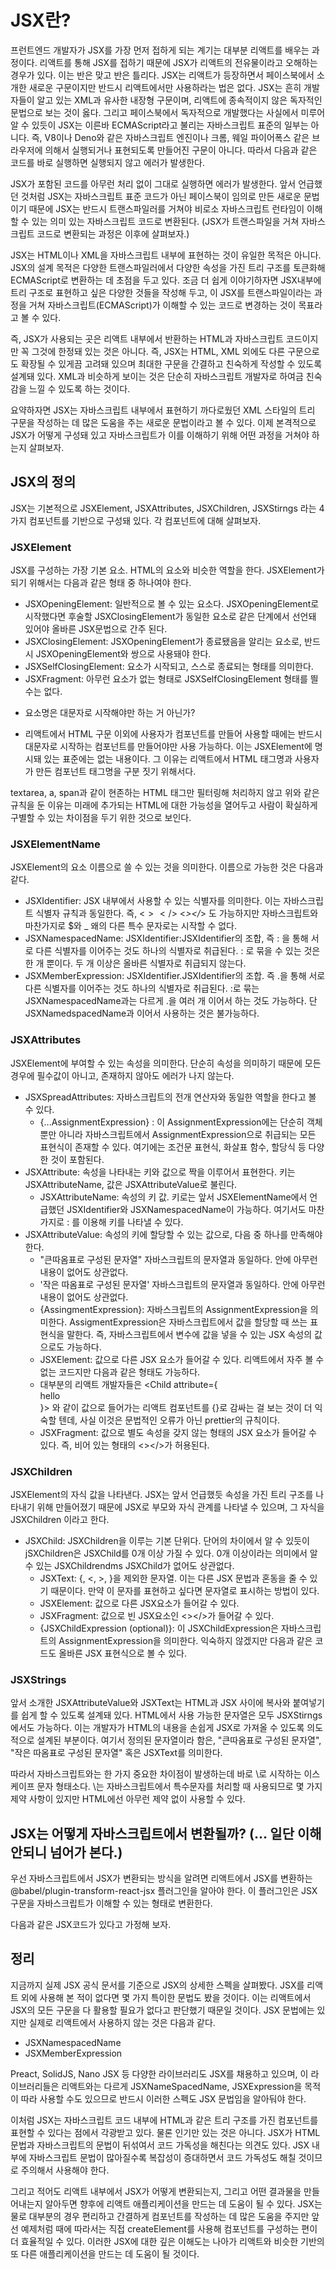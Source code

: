 # JSX란?

프런트엔드 개발자가 JSX를 가장 먼저 접하게 되는 계기는 대부분 리액트를 배우는 과정이다. 리액트를 통해 JSX를 접하기 때문에 JSX가 리액트의 전유물이라고 오해하는 경우가 있다. 이는 반은 맞고 반은 틀리다. JSX는 리액트가 등장하면서 페이스북에서 소개한 새로운 구문이지만 반드시 리액트에서만 사용하라는 법은 없다. JSX는 흔히 개발자들이 알고 있는 XML과 유사한 내장형 구문이며, 리액트에 종속적이지 않은 독자적인 문법으로 보는 것이 옳다. 그리고 페이스북에서 독자적으로 개발했다는 사실에서 미루어 알 수 있듯이 JSX는 이른바 ECMAScript라고 불리는 자바스크립트 표준의 일부는 아니다. 즉, V8이나 Deno와 같은 자바스크립트 엔진이나 크롬, 웨일 파이어폭스 같은 브라우저에 의해서 실행되거나 표현되도록 만들어진 구문이 아니다. 따라서 다음과 같은 코드를 바로 실행하면 실행되지 않고 에러가 발생한다.

JSX가 포함된 코드를 아무런 처리 없이 그대로 실행하면 에러가 발생한다. 앞서 언급했던 것처럼 JSX는 자바스크립트 표준 코드가 아닌 페이스북이 임의로 만든 새로운 문법이기 때문에 JSX는 반드시 트랜스파일러를 거쳐야 비로소 자바스크립트 런타임이 이해할 수 있는 의미 있는 자바스크립트 코드로 변환된다. (JSX가 트랜스파일을 거쳐 자바스크립트 코드로 변환되는 과정은 이후에 살펴보자.)

JSX는 HTML이나 XML을 자바스크립트 내부에 표현하는 것이 유일한 목적은 아니다. JSX의 설계 목적은 다양한 트랜스파일러에서 다양한 속성을 가진 트리 구조를 토큰화해 ECMAScript로 변환하는 데 초점을 두고 있다. 조금 더 쉽게 이야기하자면 JSX내부에 트리 구조로 표현하고 싶은 다양한 것들을 작성해 두고, 이 JSX를 트랜스파일이라는 과정을 거쳐 자바스크립트(ECMAScript)가 이해할 수 있는 코드로 변경하는 것이 목표라고 볼 수 있다.

즉, JSX가 사용되는 곳은 리액트 내부에서 반환하는 HTML과 자바스크립트 코드이지만 꼭 그것에 한정돼 있는 것은 아니다. 즉, JSX는 HTML, XML 외에도 다른 구문으로도 확장될 수 있게끔 고려돼 있으며 최대한 구문을 간결하고 친숙하게 작성할 수 있도록 설계돼 있다. XML과 비슷하게 보이는 것은 단순히 자바스크립트 개발자로 하여금 친숙감을 느낄 수 있도록 하는 것이다.

요약하자면 JSX는 자바스크립트 내부에서 표현하기 까다로웠던 XML 스타일의 트리 구문을 작성하는 데 많은 도움을 주는 새로운 문법이라고 볼 수 있다. 이제 본격적으로 JSX가 어떻게 구성돼 있고 자바스크립트가 이를 이해하기 위해 어떤 과정을 거쳐야 하는지 살펴보자.

## JSX의 정의

JSX는 기본적으로 JSXElement, JSXAttributes, JSXChildren, JSXStirngs 라는 4가지 컴포넌트를 기반으로 구성돼 있다. 각 컴포넌트에 대해 살펴보자.

### JSXElement

JSX를 구성하는 가장 기본 요소.
HTML의 요소와 비슷한 역할을 한다. JSXElement가 되기 위해서는 다음과 같은 형태 중 하나여야 한다.

-   JSXOpeningElement: 일반적으로 볼 수 있는 요소다. JSXOpeningElement로 시작했다면 후술할 JSXClosingElement가 동일한 요소로 같은 단계에서 선언돼 있어야 올바른 JSX문법으로 간주 된다.
-   JSXClosingElement: JSXOpeningElement가 종료됐음을 알리는 요소로, 반드시 JSXOpeningElement와 쌍으로 사용돼야 한다.
-   JSXSelfClosingElement: 요소가 시작되고, 스스로 종료되는 형태를 의미한다.
-   JSXFragment: 아무런 요소가 없는 형태로 JSXSelfClosingElement 형태를 띌 수는 없다.

*   요소명은 대문자로 시작해야만 하는 거 아닌가?

-   리액트에서 HTML 구문 이외에 사용자가 컴포넌트를 만들어 사용할 때에는 반드시 대문자로 시작하는 컴포넌트를 만들어야만 사용 가능하다. 이는 JSXElement에 명시돼 있는 표준에는 없는 내용이다. 그 이유는 리액트에서 HTML 태그명과 사용자가 만든 컴포넌트 태그명을 구분 짓기 위해서다.

textarea, a, span과 같이 현존하는 HTML 태그만 필터링해 처리하지 않고 위와 같은 규칙을 둔 이유는 미래에 추가되는 HTML에 대한 가능성을 열어두고 사람이 확실하게 구별할 수 있는 차이점을 두기 위한 것으로 보인다.

### JSXElementName

JSXElement의 요소 이름으로 쓸 수 있는 것을 의미한다. 이름으로 가능한 것은 다음과 같다.

-   JSXIdentifier: JSX 내부에서 사용할 수 있는 식별자를 의미한다. 이는 자바스크립트 식별자 규칙과 동일한다. 즉, <$></$> <_></_> 도 가능하지만 자바스크립트와 마찬가지로 $와 \_ 왜의 다른 특수 문자로는 시작할 수 없다.
-   JSXNamespacedName: JSXIdentifier:JSXIdentifier의 조합, 즉 : 을 통해 서로 다른 식별자를 이어주는 것도 하나의 식별자로 취급된다. : 로 묶을 수 있는 것은 한 개 뿐이다. 두 개 이상은 올바른 식별자로 취급되지 않는다.
-   JSXMemberExpression: JSXIdentifier.JSXIdentifier의 조합. 즉 .을 통해 서로 다른 식별자를 이어주는 것도 하나의 식별자로 취급된다. :로 묶는 JSXNamespacedName과는 다르게 .을 여러 개 이어서 하는 것도 가능하다. 단 JSXNamedspacedName과 이어서 사용하는 것은 불가능하다.

### JSXAttributes

JSXElement에 부여할 수 있는 속성을 의미한다. 단순히 속성을 의미하기 때문에 모든 경우에 필수값이 아니고, 존재하지 않아도 에러가 나지 않는다.

-   JSXSpreadAttributes: 자바스크립트의 전개 연산자와 동일한 역할을 한다고 볼 수 있다.
    -   {...AssignmentExpression} : 이 AssignmentExpression에는 단순히 객체 뿐만 아니라 자바스크립트에서 AssignmentExpression으로 취급되는 모든 표현식이 존재할 수 있다. 여기에는 조건문 표현식, 화살표 함수, 할당식 등 다양한 것이 포함된다.
-   JSXAttribute: 속성을 나타내는 키와 값으로 짝을 이루어서 표현한다. 키는 JSXAttributeName, 값은 JSXAttributeValue로 불린다.
    -   JSXAttributeName: 속성의 키 값. 키로는 앞서 JSXElementName에서 언급했던 JSXIdentifier와 JSXNamespacedName이 가능하다. 여기서도 마찬가지로 : 를 이용해 키를 나타낼 수 있다.
-   JSXAttributeValue: 속성의 키에 할당할 수 있는 값으로, 다음 중 하나를 만족해야 한다.
    -   "큰따옴표로 구성된 문자열" 자바스크립트의 문자열과 동일하다. 안에 아무런 내용이 없어도 상관없다.
    -   '작은 따옴표로 구성된 문자열' 자바스크립트의 문자열과 동일하다. 안에 아무런 내용이 없어도 상관없다.
    -   {AssingmentExpression}: 자바스크립트의 AssignmentExpression을 의미한다. AssigmentExpression은 자바스크립트에서 값을 할당할 때 쓰는 표현식을 말한다. 즉, 자바스크립트에서 변수에 값을 넣을 수 있는 JSX 속성의 값으로도 가능하다.
    -   JSXElement: 값으로 다른 JSX 요소가 들어갈 수 있다. 리액트에서 자주 볼 수 없는 코드지만 다음과 같은 형태도 가능하다.
    -   대부분의 리액트 개발자들은 <Child attribute={<div>hello</div>}> 와 같이 값으로 들어가는 리액트 컴포넌트를 {}로 감싸는 걸 보는 것이 더 익숙할 텐데, 사실 이것은 문법적인 오류가 아닌 prettier의 규칙이다.
    -   JSXFragment: 값으로 별도 속성을 갖지 않는 형태의 JSX 요소가 들어갈 수 있다. 즉, 비어 있는 형태의 <></>가 허용된다.

### JSXChildren

JSXElement의 자식 값을 나타낸다. JSX는 앞서 언급했듯 속성을 가진 트리 구조를 나타내기 위해 만들어졌기 때문에 JSX로 부모와 자식 관계를 나타낼 수 있으며, 그 자식을 JSXChildren 이라고 한다.

-   JSXChild: JSXChildren을 이루는 기본 단위다. 단어의 차이에서 알 수 있듯이 jSXChildren은 JSXChild를 0개 이상 가질 수 있다. 0개 이상이라는 의미에서 알 수 있는 JSXChildrendms JSXChild가 없어도 상관없다.
    -   JSXText: {, <, >, }을 제외한 문자열. 이는 다른 JSX 문법과 혼동을 줄 수 있기 때문이다. 만약 이 문자를 표현하고 싶다면 문자열로 표시하는 방법이 있다.
    -   JSXElement: 값으로 다른 JSX요소가 들어갈 수 있다.
    -   JSXFragment: 값으로 빈 JSX요소인 <></>가 들어갈 수 있다.
    -   {JSXChildExpression (optional)}: 이 JSXChildExpression은 자바스크립트의 AssignmentExpression을 의미한다. 익숙하지 않겠지만 다음과 같은 코드도 올바른 JSX 표현식으로 볼 수 있다.

### JSXStrings

앞서 소개한 JSXAttributeValue와 JSXText는 HTML과 JSX 사이에 복사와 붙여넣기를 쉽게 할 수 있도록 설계돼 있다. HTML에서 사용 가능한 문자열은 모두 JSXStirngs에서도 가능하다. 이는 개발자가 HTML의 내용을 손쉽게 JSX로 가져올 수 있도록 의도적으로 설계된 부분이다. 여기서 정의된 문자열이라 함은, "큰따옴표로 구성된 문자열", "작은 따옴표로 구성된 문자열" 혹은 JSXText를 의미한다.

따라서 자바스크립트와는 한 가지 중요한 차이점이 발생하는데 바로 \로 시작하는 이스케이프 문자 형태소다. \는 자바스크립트에서 특수문자를 처리할 때 사용되므로 몇 가지 제약 사항이 있지만 HTML에선 아무런 제약 없이 사용할 수 있다.

## JSX는 어떻게 자바스크립트에서 변환될까? (... 일단 이해 안되니 넘어가 본다.)

우선 자바스크립트에서 JSX가 변환되는 방식을 알려면 리액트에서 JSX를 변환하는 @babel/plugin-transform-react-jsx 플러그인을 알아야 한다. 이 플러그인은 JSX 구문을 자바스크립트가 이해할 수 있는 형태로 변환한다.

다음과 같은 JSX코드가 있다고 가정해 보자.

## 정리

지금까지 실제 JSX 공식 문서를 기준으로 JSX의 상세한 스펙을 살펴봤다. JSX를 리액트 외에 사용해 본 적이 없다면 몇 가지 특이한 문법도 봤을 것이다. 이는 리액트에서 JSX의 모든 구문을 다 활용할 필요가 없다고 판단했기 때문일 것이다. JSX 문법에는 있지만 실제로 리액트에서 사용하지 않는 것은 다음과 같다.

-   JSXNamespacedName
-   JSXMemberExpression

Preact, SolidJS, Nano JSX 등 다양한 라이브러리도 JSX를 채용하고 있으며, 이 라이브러리들은 리액트와는 다르게 JSXNameSpacedName, JSXExpression을 목적이 따라 사용할 수도 있으므로 반드시 이러한 스펙도 JSX 문법임을 알아둬야 한다.

이처럼 JSX는 자바스크립트 코드 내부에 HTML과 같은 트리 구조를 가진 컴포넌트를 표현할 수 있다는 점에서 각광받고 있다. 물론 인기만 있는 것은 아니다. JSX가 HTML 문법과 자바스크립트의 문법이 뒤섞여서 코드 가독성을 해친다는 의견도 있다. JSX 내부에 자바스크립트 문법이 많아질수록 복잡성이 증대하면서 코드 가독성도 해칠 것이므로 주의해서 사용해야 한다.

그리고 적어도 리액트 내부에서 JSX가 어떻게 변환되는지, 그리고 어떤 결과물을 만들어내는지 알아두면 향후에 리액트 애플리케이션을 만드는 데 도움이 될 수 있다. JSX는 물로 대부분의 경우 편리하고 간결하게 컴포넌트를 작성하는 데 많은 도움을 주지만 앞선 예제처럼 때에 따라서는 직접 createElement를 사용해 컴포넌트를 구성하는 편이 더 효율적일 수 있다. 이러한 JSX에 대한 깊은 이해도는 나아가 리액트와 비슷한 기반의 또 다른 애플리케이션을 만드는 데 도움이 될 것이다.
